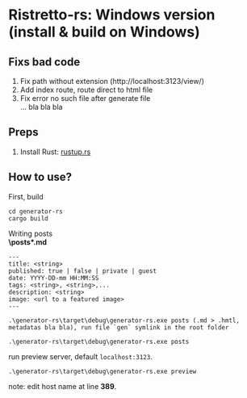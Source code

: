 # Ristretto-rs: **Windows** version (install & build on Windows)
## Fixs bad code
1. Fix path without extension (http://localhost:3123/view/<file-name-without-the-extension>)
2. Add index route, route direct to html file   
3. Fix error no such file after generate file   
... bla bla bla   

## Preps
1. Install Rust: [rustup.rs](https://www.rust-lang.org/tools/install)

## How to use?
First, build
```
cd generator-rs
cargo build
```
Writing posts    
**\posts\*.md**   
```
---
title: <string>
published: true | false | private | guest
date: YYYY-DD-mm HH:MM:SS
tags: <string>, <string>,...
description: <string>
image: <url to a featured image>
---
```
```
.\generator-rs\target\debug\generator-rs.exe posts (.md > .hmtl, metadatas bla bla), run file `gen` symlink in the root folder
```
```
.\generator-rs\target\debug\generator-rs.exe posts
```
run preview server, default `localhost:3123`.
```
.\generator-rs\target\debug\generator-rs.exe preview
```
note: edit host name at line **389**.


